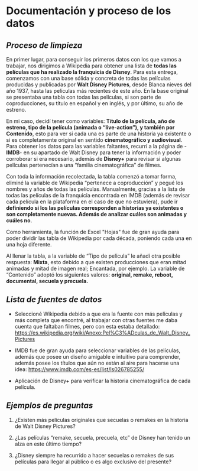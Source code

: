 # Documentación y proceso de los datos

## *Proceso de limpieza* 

En primer lugar, para conseguir los primeros datos con los que vamos a trabajar, nos dirigimos a Wikipedia para obtener una lista de **todas las películas que ha realizado la franquicia de Disney**. Para esta entrega, comenzamos con una base sólida y concreta de todas las películas producidas y publicadas por **Walt Disney Pictures**, desde Blanca nieves del año 1937, hasta las películas más recientes de este año. 
En la base original se presentaba una tabla con todas las películas, si son parte de coproducciones, su título en español y en inglés, y por último, su año de estreno.

En mi caso, decidí tener como variables: **Título de la película, año de estreno, tipo de la película (animada o  “live-action”), y también por Contenido**, esto para ver si cada una es parte de una historia ya existente o si es completamente original en sentido **cinematográfico y audiovisual**. Para obtener los datos para las variables faltantes, recurrí a la página de -**IMDB**- en su apartado de Walt Disney para tener la información y poder corroborar si era necesario, además de **Disney+** para revisar si algunas películas pertenecían a una “familia cinematográfica” de filmes.

Con toda la información recolectada, la tabla comenzó a tomar forma, eliminé la variable de Wikipedia “pertenece a coproducción” y pegué los nombres y años de todas las películas. Manualmente, gracias a la lista de todas las películas de la franquicia encontrada en IMDB (además de revisar cada película en la plataforma en el caso de que no estuviera), pude ir **definiendo si los las películas corresponden a historias ya existentes o son completamente nuevas. Además de analizar cuáles son animadas y cuáles no**. 

Como herramienta, la función de Excel "Hojas" fue de gran ayuda para poder dividir las tabla de Wikipedia por cada década, poniendo cada una en una hoja diferente. 

Al llenar la tabla, a la variable de “Tipo de película” le añadí otra posible respuesta: **Mixta**, esto debido a que existen producciones que eran mitad animadas y mitad de imagen real; Encantada, por ejemplo. La variable de “Contenido” adoptó los siguientes valores: **original, remake, reboot, documental, secuela y precuela.**


## *Lista de fuentes de datos*

+ Seleccioné Wikipedia debido a que era la fuente con más películas y más completa que encontré, al trabajar con otras fuentes me daba cuenta que faltaban filmes, pero con esta estaba detallado: https://es.wikipedia.org/wiki/Anexo:Pel%C3%ADculas_de_Walt_Disney_Pictures 

+ IMDB fue de gran ayuda para seleccionar variables de las películas, además que posee un diseño amigable e intuitivo para comprender, además posee los títulos que aún no están al aire para hacerse una idea: https://www.imdb.com/es-es/list/ls026785255/ 

+ Aplicación de Disney+ para verificar la historia cinematográfica de cada película. 

## *Ejemplos de preguntas*

1. ¿Existen más películas originales que secuelas o remakes en la historia de Walt Disney Pictures?

2. ¿Las películas “remake, secuela, precuela, etc” de Disney han tenido un alza en este último tiempo?

3. ¿Disney siempre ha recurrido a hacer secuelas o remakes de sus películas para llegar al público o es algo exclusivo del presente?


